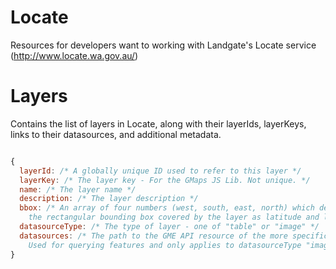 Locate
======

Resources for developers want to working with Landgate's Locate service (http://www.locate.wa.gov.au/)

Layers
======
Contains the list of layers in Locate, along with their layerIds, layerKeys, 
links to their datasources, and additional metadata.
```javascript

{
  layerId: /* A globally unique ID used to refer to this layer */
  layerKey: /* The layer key - For the GMaps JS Lib. Not unique. */
  name: /* The layer name */
  description: /* The layer description */
  bbox: /* An array of four numbers (west, south, east, north) which define 
    the rectangular bounding box covered by the layer as latitude and longitude in decimal degrees */
  datasourceType: /* The type of layer - one of "table" or "image" */
  datasources: /* The path to the GME API resource of the more specific version of this asset. 
    Used for querying features and only applies to datasourceType "image". */
}
```
